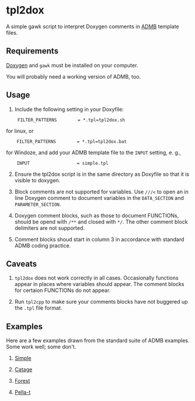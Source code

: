 tpl2dox
=======

A simple gawk script to interpret Doxygen comments in 
[ADMB](http://www.admb-project.org/ "ADMB") template files.

Requirements
------------

[Doxygen](www.doxygen.org/ "Doxygen") and `gawk` must be installed on your computer.

You will probably need a working version of ADMB, too.

Usage
-----
1. Include the following setting in your Doxyfile:

		FILTER_PATTERNS        = *.tpl=tpl2dox.sh
for linux, or

    	FILTER_PATTERNS        = *.tpl=tpl2dox.bat
for Windoze, and add your ADMB template file to the `INPUT` setting, e. g.,

		INPUT                  = simple.tpl
2. Ensure the tpl2dox script is in the same directory as Doxyfile so that it is visible to doxygen.

3. Block comments are not supported for variables. 
Use `///<` to open an in line Doxygen comment to document variables in the
`DATA_SECTION` and `PARAMETER_SECTION`.

4. Doxygen comment blocks, such as those to document FUNCTIONs, 
should be opend with `/**` and closed with `*/`.
The other comment block delimiters are not supported.

5. Comment blocks shoud start in column 3 in accordance with standard
ADMB coding practice.


Caveats
-------

1. `tpl2dox` does not work correctly in all cases. Occasionally functions appear
in places where variables should appear. 
The comment blocks for certaion FUNCTIONs do not appear.

2. Run `tpl2cpp` to make sure your comments blocks have not buggered up 
the `.tpl` file format.

Examples
--------
Here are a few examples drawn from the standard suite of ADMB examples. 
Some work well; some don't.

1. [Simple](simple/dox/html/index.html "Simple")

2. [Catage](catage/dox/html/index.html "Catage")

3. [Forest](forest/dox/html/index.html "Forest")

4. [Pella-t](pella-t/dox/html/index.html "Pella-t")

